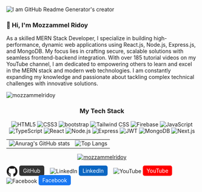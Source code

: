 ![I am GitHub Readme Generator's creator](https://res.cloudinary.com/dsh57dvqf/image/upload/v1728386791/Purple_Blue_Modern_Gaming_Youtube_Thumbnail_1_d5ojjf.png)
### 👋 Hi, I'm Mozzammel Ridoy

As a skilled MERN Stack Developer, I specialize in building high-performance, dynamic web applications using React.js, Node.js, Express.js, and MongoDB. My focus lies in crafting secure, scalable solutions with seamless frontend-backend integration. With over 185 tutorial videos on my YouTube channel, I am dedicated to empowering others to learn and excel in the MERN stack and modern web technologies. I am constantly expanding my knowledge and passionate about tackling complex technical challenges with innovative solutions.

<p align="left"> <img src="https://komarev.com/ghpvc/?username=mozzammelridoy&label=Profile%20views&color=0e75b6&style=flat" alt="mozzammelridoy" /> </p>


<h3 align="center">My Tech Stack</h3>
<p align="center"> 
  <img src="https://cdn.jsdelivr.net/gh/devicons/devicon/icons/html5/html5-original-wordmark.svg" alt="HTML5" width="40" height="40"/>
  <img src="https://cdn.jsdelivr.net/gh/devicons/devicon/icons/css3/css3-original-wordmark.svg" alt="CSS3" width="40" height="40"/>
  <img src="https://framerusercontent.com/images/YpBCxntFUx1XOzWhmAalGOq3xI.jpg" alt="bootstrap" width="40" height="40"/>
  <img src="https://www.vectorlogo.zone/logos/tailwindcss/tailwindcss-icon.svg" alt="Tailwind CSS" width="40" height="40"/>
  <img src="https://www.vectorlogo.zone/logos/firebase/firebase-icon.svg" alt="Firebase" width="40" height="40"/>
  <img src="https://cdn.jsdelivr.net/gh/devicons/devicon/icons/javascript/javascript-original.svg" alt="JavaScript" width="40" height="40"/>
  <img src="https://cdn.jsdelivr.net/gh/devicons/devicon/icons/typescript/typescript-original.svg" alt="TypeScript" width="40" height="40"/>
  <img src="https://cdn.jsdelivr.net/gh/devicons/devicon/icons/react/react-original-wordmark.svg" alt="React" width="40" height="40"/>
  <img src="https://cdn-icons-png.flaticon.com/512/919/919825.png" alt="Node.js" width="40" height="40"/>
  <img src="https://www.peanutsquare.com/wp-content/uploads/2024/04/Express.png" alt="Express" width="40" height="40"/>
   <img src="https://play-lh.googleusercontent.com/3C-hB-KWoyWzZjUnRsXUPu-bqB3HUHARMLjUe9OmPoHa6dQdtJNW30VrvwQ1m7Pln3A=w240-h480-rw" alt="JWT" width="40" height="40"/>
  <img src="https://www.desuvit.com/wp-content/uploads/2021/03/mongodb-icon.png" alt="MongoDB" width="40" height="40"/>
  <img src="https://d2nir1j4sou8ez.cloudfront.net/wp-content/uploads/2021/12/nextjs-boilerplate-logo.png" alt="Next.js" width="40" height="40"/>
</p>



<table align="center" width="100%">
  <tr>
    <td align="center">
      <img src="https://github-readme-stats.vercel.app/api?username=MozzammelRidoy&show_icons=true&theme=radical" alt="Anurag's GitHub stats" />
    </td>
    <td align="center">
      <img src="https://github-readme-stats.vercel.app/api/top-langs/?username=MozzammelRidoy&layout=compact" alt="Top Langs" />
    </td>
  </tr>
</table>

<p align="center"> <a href="https://github.com/ryo-ma/github-profile-trophy"><img src="https://github-profile-trophy.vercel.app/?username=mozzammelridoy" alt="mozzammelridoy" /></a> </p>

<p align="left">
  <a href="https://github.com/MozzammelRidoy" target="_blank" style="text-decoration: none;">
    <img align="center" src="https://raw.githubusercontent.com/devicons/devicon/master/icons/github/github-original.svg" alt="GitHub" height="30" width="30" />
    <span style="color: white; background-color: #333; padding: 5px 10px; border-radius: 5px;">GitHub</span>
  </a>
  &nbsp;&nbsp;
  <a href="https://www.linkedin.com/in/MozzammelRidoy/" target="_blank" style="text-decoration: none;">
    <img align="center" src="https://cdn.jsdelivr.net/gh/devicons/devicon/icons/linkedin/linkedin-original.svg" alt="LinkedIn" height="30" width="30" />
    <span style="color: white; background-color: #0A66C2; padding: 5px 10px; border-radius: 5px;">LinkedIn</span>
  </a>
  &nbsp;&nbsp;
  <a href="https://www.youtube.com/@MozzammelRidoy" target="_blank" style="text-decoration: none;">
    <img align="center" src="https://cdn.jsdelivr.net/npm/simple-icons@v3/icons/youtube.svg" alt="YouTube" height="30" width="30" />
    <span style="color: white; background-color: #FF0000; padding: 5px 10px; border-radius: 5px;">YouTube</span>
  </a>
  &nbsp;&nbsp;
  <a href="https://www.facebook.com/MozzammelRidoy" target="_blank" style="text-decoration: none;">
    <img align="center" src="https://cdn.jsdelivr.net/npm/simple-icons@v3/icons/facebook.svg" alt="Facebook" height="30" width="30" />
    <span style="color: white; background-color: #1877F2; padding: 5px 10px; border-radius: 5px;">Facebook</span>
  </a>
</p>


